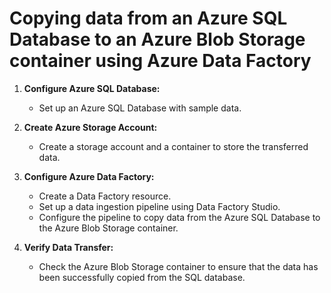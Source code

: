 # Copying data from an Azure SQL Database to an Azure Blob Storage container using Azure Data Factory

1. **Configure Azure SQL Database:**
   - Set up an Azure SQL Database with sample data.

2. **Create Azure Storage Account:**
   - Create a storage account and a container to store the transferred data.

3. **Configure Azure Data Factory:**
   - Create a Data Factory resource.
   - Set up a data ingestion pipeline using Data Factory Studio.
   - Configure the pipeline to copy data from the Azure SQL Database to the Azure Blob Storage container.

4. **Verify Data Transfer:**
   - Check the Azure Blob Storage container to ensure that the data has been successfully copied from the SQL database.

